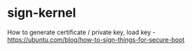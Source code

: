 # sign-kernel
How to generate certificate / private key, load key - https://ubuntu.com/blog/how-to-sign-things-for-secure-boot
